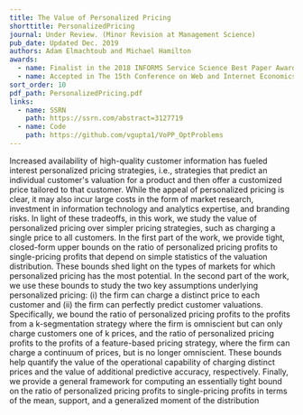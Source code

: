```yaml
---
title: The Value of Personalized Pricing
shorttitle: PersonalizedPricing
journal: Under Review. (Minor Revision at Management Science)
pub_date: Updated Dec. 2019
authors: Adam Elmachtoub and Michael Hamilton
awards:
  - name: Finalist in the 2018 INFORMS Service Science Best Paper Award
  - name: Accepted in The 15th Conference on Web and Internet Economics (WINE), 2019
sort_order: 10
pdf_path: PersonalizedPricing.pdf
links:
  - name: SSRN
    path: https://ssrn.com/abstract=3127719
  - name: Code
    path: https://github.com/vgupta1/VoPP_OptProblems
---
```

Increased availability of high-quality customer information has fueled interest personalized pricing strategies, i.e., strategies that predict an individual customer's valuation for a product and then offer a customized price tailored to that customer. While the appeal of personalized pricing is clear, it may also incur large costs in the form of market research, investment in information technology and analytics expertise, and branding risks. In light of these tradeoffs, in this work, we study the value of personalized pricing over simpler pricing strategies, such as charging a single price to all customers. In the first part of the work, we provide tight, closed-form upper bounds on the ratio of personalized pricing profits to single-pricing profits that depend on simple statistics of the valuation distribution. These bounds shed light on the types of markets for which personalized pricing has the most potential. In the second part of the work, we use these bounds to study the two key assumptions underlying personalized pricing: (i) the firm can charge a distinct price to each customer and (ii) the firm can perfectly predict customer valuations. Specifically, we bound the ratio of personalized pricing profits to the profits from a k-segmentation strategy where the firm is omniscient but can only charge customers one of k prices, and the ratio of personalized pricing profits to the profits of a feature-based pricing strategy, where the firm can charge a continuum of prices, but is no longer omniscient. These bounds help quantify the value of the operational capability of charging distinct prices and the value of additional predictive accuracy, respectively. Finally, we provide a general framework for computing an essentially tight bound on the ratio of personalized pricing profits to single-pricing profits in terms of the mean, support, and a generalized moment of the distribution